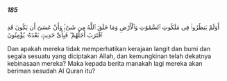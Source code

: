 ##### 185

<span class="ayah">أَوَلَمْ يَنظُرُوا۟ فِى مَلَكُوتِ ٱلسَّمَٰوَٰتِ وَٱلْأَرْضِ وَمَا خَلَقَ ٱللَّهُ مِن شَىْءٍۢ وَأَنْ عَسَىٰٓ أَن يَكُونَ قَدِ ٱقْتَرَبَ أَجَلُهُمْ ۖ فَبِأَىِّ حَدِيثٍۭ بَعْدَهُۥ يُؤْمِنُونَ</span>

<span class="ayah_translation">Dan apakah mereka tidak memperhatikan kerajaan langit dan bumi dan segala sesuatu yang diciptakan Allah, dan kemungkinan telah dekatnya kebinasaan mereka? Maka kepada berita manakah lagi mereka akan beriman sesudah Al Quran itu?</span>
